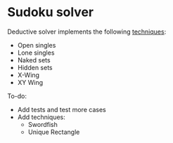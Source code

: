 # Sudoku solver

Deductive solver implements the following [techniques](https://www.learn-sudoku.com/index.html):
- Open singles
- Lone singles
- Naked sets
- Hidden sets
- X-Wing
- XY Wing

To-do:
- Add tests and test more cases
- Add techniques:
    - Swordfish
    - Unique Rectangle
